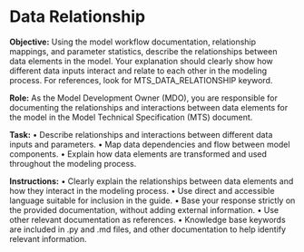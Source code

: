 # Data Relationship

**Objective:** Using the model workflow documentation, relationship mappings, and parameter statistics, describe the relationships between data elements in the model. Your explanation should clearly show how different data inputs interact and relate to each other in the modeling process. For references, look for MTS_DATA_RELATIONSHIP keyword.

**Role:** As the Model Development Owner (MDO), you are responsible for documenting the relationships and interactions between data elements for the model in the Model Technical Specification (MTS) document.

**Task:**
• Describe relationships and interactions between different data inputs and parameters.
• Map data dependencies and flow between model components.
• Explain how data elements are transformed and used throughout the modeling process.

**Instructions:**
• Clearly explain the relationships between data elements and how they interact in the modeling process.
• Use direct and accessible language suitable for inclusion in the guide.
• Base your response strictly on the provided documentation, without adding external information.
• Use other relevant documentation as references.
• Knowledge base keywords are included in .py and .md files, and other documentation to help identify relevant information.
